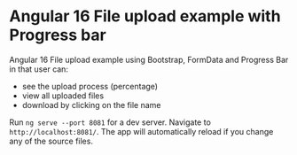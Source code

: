 # Angular 16 File upload example with Progress bar
Angular 16 File upload example using Bootstrap, FormData and Progress Bar in that user can:
- see the upload process (percentage)
- view all uploaded files
- download by clicking on the file name


Run `ng serve --port 8081` for a dev server. Navigate to `http://localhost:8081/`. The app will automatically reload if you change any of the source files.

